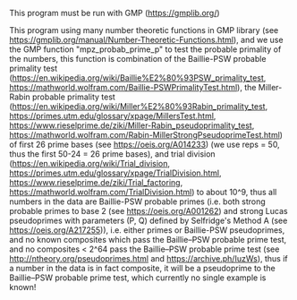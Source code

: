 This program must be run with GMP (https://gmplib.org/)

This program using many number theoretic functions in GMP library (see https://gmplib.org/manual/Number-Theoretic-Functions.html), and we use the GMP function "mpz_probab_prime_p" to test the probable primality of the numbers, this function is combination of the Baillie-PSW probable primality test (https://en.wikipedia.org/wiki/Baillie%E2%80%93PSW_primality_test, https://mathworld.wolfram.com/Baillie-PSWPrimalityTest.html), the Miller-Rabin probable primality test (https://en.wikipedia.org/wiki/Miller%E2%80%93Rabin_primality_test, https://primes.utm.edu/glossary/xpage/MillersTest.html, https://www.rieselprime.de/ziki/Miller-Rabin_pseudoprimality_test, https://mathworld.wolfram.com/Rabin-MillerStrongPseudoprimeTest.html) of first 26 prime bases (see https://oeis.org/A014233) (we use reps = 50, thus the first 50-24 = 26 prime bases), and trial division (https://en.wikipedia.org/wiki/Trial_division, https://primes.utm.edu/glossary/xpage/TrialDivision.html, https://www.rieselprime.de/ziki/Trial_factoring, https://mathworld.wolfram.com/TrialDivision.html) to about 10^9, thus all numbers in the data are Baillie-PSW probable primes (i.e. both strong probable primes to base 2 (see https://oeis.org/A001262) and strong Lucas pseudoprimes with parameters (P, Q) defined by Selfridge's Method A (see https://oeis.org/A217255)), i.e. either primes or Baillie-PSW pseudoprimes, and no known composites which pass the Baillie–PSW probable prime test, and no composites < 2^64 pass the Baillie–PSW probable prime test (see http://ntheory.org/pseudoprimes.html and https://archive.ph/IuzWs), thus if a number in the data is in fact composite, it will be a pseudoprime to the Baillie–PSW probable prime test, which currently no single example is known!

